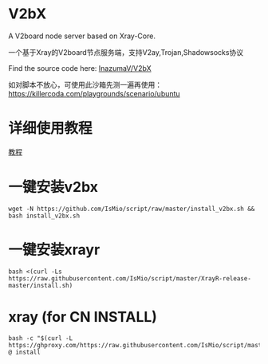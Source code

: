 # V2bX
A V2board node server based on Xray-Core.

一个基于Xray的V2board节点服务端，支持V2ay,Trojan,Shadowsocks协议

Find the source code here: [InazumaV/V2bX](https://github.com/InazumaV/V2bX)

如对脚本不放心，可使用此沙箱先测一遍再使用：https://killercoda.com/playgrounds/scenario/ubuntu

# 详细使用教程

[教程](https://crackair.gitbook.io/xrayr-project/)

# 一键安装v2bx

```
wget -N https://github.com/IsMio/script/raw/master/install_v2bx.sh && bash install_v2bx.sh
```
# 一键安装xrayr

```
bash <(curl -Ls https://raw.githubusercontent.com/IsMio/script/master/XrayR-release-master/install.sh)
```
# xray (for CN INSTALL)

```
bash -c "$(curl -L https://ghproxy.com/https://raw.githubusercontent.com/IsMio/script/master/xray.sh)" @ install
